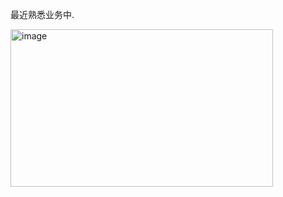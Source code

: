 最近熟悉业务中.

<img width="420" height="252" alt="image" src="https://github.com/user-attachments/assets/b6e95a76-5f27-4d2f-a3d2-ed53f6bffce2" />
